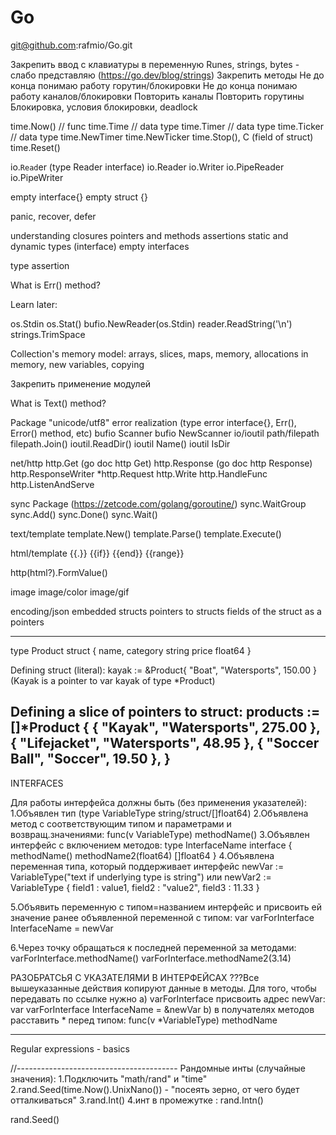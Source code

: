 # Go
git@github.com:rafmio/Go.git

Закрепить ввод с клавиатуры в переменную
Runes, strings, bytes - слабо представляю (https://go.dev/blog/strings)
Закрепить методы
Не до конца понимаю работу горутин/блокировки
Не до конца понимаю работу каналов/блокировки
Повторить каналы
Повторить горутины
Блокировка, условия блокировки, deadlock

time.Now() // func
time.Time // data type
time.Timer // data type
time.Ticker // data type
time.NewTimer
time.NewTicker
time.Stop(), C (field of struct)
time.Reset()

io.`Read`er (type Reader interface)
io.Reader
io.Writer
io.PipeReader
io.PipeWriter

empty interface{}
empty struct {}

panic, recover, defer

  understanding closures
  pointers and methods
  assertions
  static and dynamic types (interface)
  empty interfaces


  type assertion


  What is Err() method?

Learn later:

os.Stdin
os.Stat()
bufio.NewReader(os.Stdin)
reader.ReadString('\n')
strings.TrimSpace


Collection's memory model: arrays, slices, maps, memory, allocations in memory, new variables, copying

Закрепить применение модулей

What is Text() method?

Package "unicode/utf8"
error realization (type error interface{}, Err(), Error() method, etc)
bufio Scanner
bufio NewScanner
io/ioutil
path/filepath
filepath.Join()
ioutil.ReadDir()
ioutil Name()
ioutil IsDir



net/http
http.Get (go doc http Get)
http.Response (go doc http Response)
http.ResponseWriter
*http.Request
http.Write
http.HandleFunc
http.ListenAndServe

sync Package
(https://zetcode.com/golang/goroutine/)
sync.WaitGroup
sync.Add()
sync.Done()
sync.Wait()

text/template
template.New()
template.Parse()
template.Execute()

html/template
{{.}} {{if}} {{end}} {{range}}

http(html?).FormValue()

image
image/color
image/gif

encoding/json
embedded structs
pointers to structs
fields of the struct as a pointers


----------------------------------------------------
type Product struct {
  name, category string
  price float64
}

Defining struct (literal):
kayak := &Product{ "Boat", "Watersports", 150.00 }
(Kayak is a pointer to var kayak of type *Product)

Defining a slice of pointers to struct:
products := []*Product {
  { "Kayak", "Watersports", 275.00 },
  { "Lifejacket", "Watersports", 48.95 },
  { "Soccer Ball", "Soccer", 19.50 },
}
----------------------------------------------------
INTERFACES

Для работы интерфейса должны быть (без применения указателей):
1.Объявлен тип (type VariableType string/struct/[]float64)
2.Объявлена метод с соответствующим типом и параметрами и возвращ.значениями:
    func(v VariableType) methodName()
3.Объявлен интерфейс с включением методов:
    type InterfaceName interface {
      methodName()
      methodName2(float64) []float64
    }
4.Объявлена переменная типа, который поддерживает интерфейс
  newVar := VariableType("text if underlying type is string") или
  newVar2 := VariableType { field1 : value1, field2 : "value2", field3 : 11.33 }

5.Объявить переменную с типом=названием интерфейс и присвоить ей значение
  ранее объявленной переменной с типом:
  var varForInterface InterfaceName = newVar

6.Через точку обращаться к последней переменной за методами:
  varForInterface.methodName()
  varForInterface.methodName2(3.14)

РАЗОБРАТСЬЯ С УКАЗАТЕЛЯМИ В ИНТЕРФЕЙСАХ
???Все вышеуказанные действия копируют данные в методы. Для того, чтобы передавать
по ссылке нужно
  a) varForInterface присвоить адрес newVar:
    var varForInterface InterfaceName = &newVar
  b) в получателях методов расставить * перед типом:
    func(v *VariableType) methodName


--------------------------------------------------------

Regular expressions - basics

//----------------------------------------
Рандомные инты (случайные значения):
1.Подключить  "math/rand" и "time"
2.rand.Seed(time.Now().UnixNano()) - "посеять зерно, от чего будет отталкиваться"
3.rand.Int()
4.инт в промежутке : rand.Intn()

rand.Seed()
